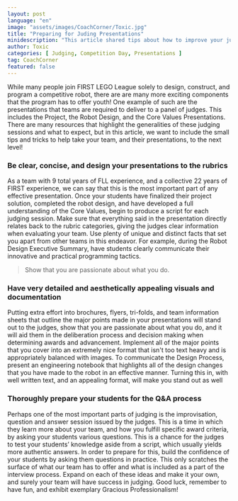 ```yaml
---
layout: post
language: "en"
image: "assets/images/CoachCorner/Toxic.jpg"
title: "Preparing for Juding Presentations"
minidescription: "This article shared tips about how to improve your judging presentations."
author: Toxic
categories: [ Judging, Competition Day, Presentations ]
tag: CoachCorner
featured: false
---
```


While many people join FIRST LEGO League solely to design, construct, and program a competitive robot, there are are many more exciting components that the program has to offer youth! One example of such are the presentations that teams are required to deliver to a panel of judges. This includes the Project, the Robot Design, and the Core Values Presentations. There are many resources that highlight the generalities of these judging sessions and what to expect, but in this article, we want to include the small tips and tricks to help take your team, and their presentations, to the next level!

### Be clear, concise, and design your presentations to the rubrics

As a team with 9 total years of FLL experience, and a collective 22 years of FIRST experience, we can say that this is the most important part of any effective presentation. Once your students have finalized their project solution, completed the robot design, and have developed a full understanding of the Core Values, begin to produce a script for each judging session. Make sure that everything said in the presentation directly relates back to the rubric categories, giving the judges clear information when evaluating your team. Use plenty of unique and distinct facts that set you apart from other teams in this endeavor. For example, during the Robot Design Executive Summary, have students clearly communicate their innovative and practical programming tactics.

> Show that you are passionate about what you do.

### Have very detailed and aesthetically appealing visuals and documentation

Putting extra effort into brochures, flyers, tri-folds, and team information sheets that outline the major points made in your presentations will stand out to the judges, show that you are passionate about what you do, and it will aid them in the deliberation process and decision making when determining awards and advancement. Implement all of the major points that you cover into an extremely nice format that isn't too text heavy and is appropriately balanced with images. To communicate the Design Process, present an engineering notebook that highlights all of the design changes that you have made to the robot in an effective manner. Turning this in, with well written text, and an appealing format, will make you stand out as well

### Thoroughly prepare your students for the Q&A process

Perhaps one of the most important parts of judging is the improvisation, question and answer session issued by the judges. This is a time in which they learn more about your team, and how you fulfill specific award criteria, by asking your students various questions. This is a chance for the judges to test your students’ knowledge aside from a script, which usually yields more authentic answers. In order to prepare for this, build the confidence of your students by asking them questions in practice.
This only scratches the surface of what our team has to offer and what is included as a part of the interview process. Expand on each of these ideas and make it your own, and surely your team will have success in judging. Good luck, remember to have fun, and exhibit exemplary Gracious Professionalism!
